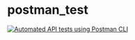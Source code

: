 # postman_test
[![Automated API tests using Postman CLI](https://github.com/Larisa-Vit/postman_test/actions/workflows/lora_postman.yml/badge.svg)](https://github.com/Larisa-Vit/postman_test/actions/workflows/lora_postman.yml)
